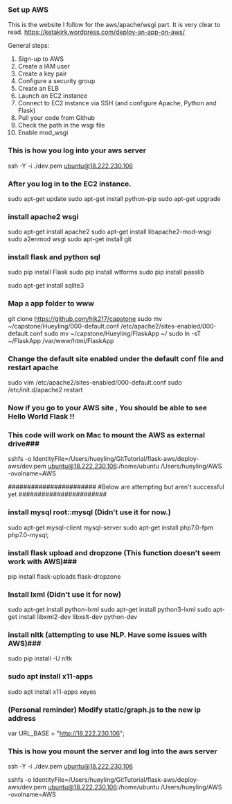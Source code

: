 ### Set up AWS ###

This is the website I follow for the aws/apache/wsgi part. It is very clear to read.
https://ketakirk.wordpress.com/deploy-an-app-on-aws/

General steps:

1. Sign-up to AWS
2. Create a IAM user
3. Create a key pair
4. Configure a security group
5. Create an ELB
6. Launch an EC2 instance
7. Connect to EC2 instance via SSH (and configure Apache, Python and Flask)
8. Pull your code from Github
9. Check the path in the wsgi file
10. Enable mod_wsgi

### This is how you log into your aws server #######
ssh -Y -i ./dev.pem ubuntu@18.222.230.106

### After you log in to the EC2 instance. #######

sudo apt-get update
sudo apt-get install python-pip
sudo apt-get upgrade

### install apache2 wsgi ####
sudo apt-get install apache2 
sudo apt-get install libapache2-mod-wsgi
sudo a2enmod wsgi
sudo apt-get install git

### install flask and python sql ####
sudo pip install Flask
sudo pip install wtforms
sudo pip install passlib

sudo apt-get install sqlite3

### Map a app folder to www ######
git clone https://github.com/hlk217/capstone
sudo mv ~/capstone/Hueyling/000-default.conf /etc/apache2/sites-enabled/000-default.conf
sudo mv ~/capstone/Hueyling/FlaskApp ~/
sudo ln -sT ~/FlaskApp /var/www/html/FlaskApp

### Change the default site enabled under the default conf file and restart apache ######
sudo vim /etc/apache2/sites-enabled/000-default.conf 
sudo /etc/init.d/apache2 restart

### Now if you go to your AWS site , You should be able to see Hello World Flask !! #####








### This code will work on Mac to mount the AWS as external drive###
sshfs -o IdentityFile=/Users/hueyling/GitTutorial/flask-aws/deploy-aws/dev.pem  ubuntu@18.222.230.106:/home/ubuntu /Users/hueyling/AWS -ovolname=AWS



#######################   #Below are attempting but aren't successful yet  #######################


### install mysql root::mysql (Didn't use it for now.) ####
sudo apt-get mysql-client mysql-server
sudo apt-get install php7.0-fpm php7.0-mysql;

### install flask upload and dropzone (This function doesn't seem work with AWS)###
pip install flask-uploads flask-dropzone  

### Install lxml (Didn't use it for now) ###
sudo apt-get install python-lxml
sudo apt-get install python3-lxml
sudo apt-get install libxml2-dev libxslt-dev python-dev

### install nltk (attempting to use NLP. Have some issues with AWS)###
sudo pip install -U nltk


### sudo apt install x11-apps ###
sudo apt install x11-apps
xeyes

### (Personal reminder) Modify static/graph.js to the new ip address ###
var URL_BASE = "http://18.222.230.106";

### This is how you mount the server and log into the aws server #######
ssh -Y -i ./dev.pem ubuntu@18.222.230.106

sshfs -o IdentityFile=/Users/hueyling/GitTutorial/flask-aws/deploy-aws/dev.pem  ubuntu@18.222.230.106:/home/ubuntu /Users/hueyling/AWS -ovolname=AWS



